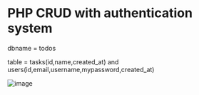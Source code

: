 # PHP CRUD with authentication system
dbname = todos

table = tasks(id,name,created_at) and  users(id,email,username,mypassword,created_at)


![image](https://user-images.githubusercontent.com/72923118/213900355-42f00a6c-4754-4d37-9743-26c6e1b4b63c.png)
